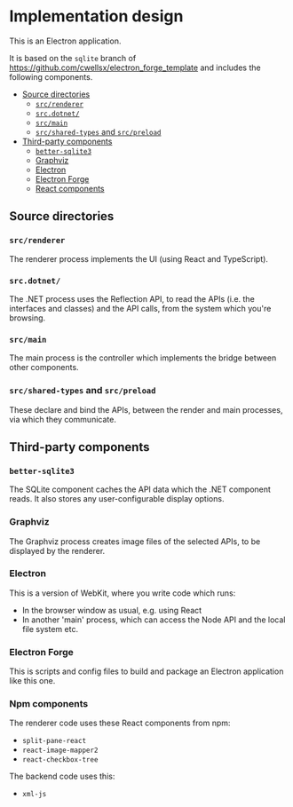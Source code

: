 # Implementation design

This is an Electron application.

It is based on the `sqlite` branch of https://github.com/cwellsx/electron_forge_template
and includes the following components.

- [Source directories](#source-directories)
  - [`src/renderer`](#srcrenderer)
  - [`src.dotnet/`](#srcdotnet)
  - [`src/main`](#srcmain)
  - [`src/shared-types` and `src/preload`](#srcshared-types-and-srcpreload)
- [Third-party components](#third-party-components)
  - [`better-sqlite3`](#better-sqlite3)
  - [Graphviz](#graphviz)
  - [Electron](#electron)
  - [Electron Forge](#electron-forge)
  - [React components](#react-components)

## Source directories

### `src/renderer`

The renderer process implements the UI (using React and TypeScript).

### `src.dotnet/`

The .NET process uses the Reflection API, to read the APIs (i.e. the interfaces and classes) and the API calls,
from the system which you're browsing.

### `src/main`

The main process is the controller which implements the bridge between other components.

### `src/shared-types` and `src/preload`

These declare and bind the APIs, between the render and main processes, via which they communicate.

## Third-party components

### `better-sqlite3`

The SQLite component caches the API data which the .NET component reads.
It also stores any user-configurable display options.

### Graphviz

The Graphviz process creates image files of the selected APIs, to be displayed by the renderer.

### Electron

This is a version of WebKit, where you write code which runs:

- In the browser window as usual, e.g. using React
- In another 'main' process, which can access the Node API and the local file system etc.

### Electron Forge

This is scripts and config files to build and package an Electron application like this one.

### Npm components

The renderer code uses these React components from npm:

- `split-pane-react`
- `react-image-mapper2`
- `react-checkbox-tree`

The backend code uses this:

- `xml-js`
